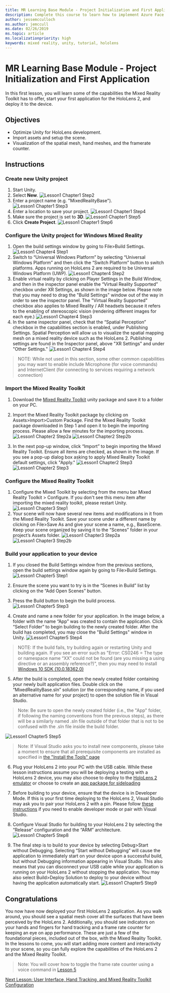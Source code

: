 ```yaml
---
title: MR Learning Base Module - Project Initialization and First Application
description: Complete this course to learn how to implement Azure Face Recognition within a mixed reality application.
author: jessemcculloch
ms.author: jemccull
ms.date: 02/26/2019
ms.topic: article
ms.localizationpriority: high
keywords: mixed reality, unity, tutorial, hololens
---
```


# MR Learning Base Module - Project Initialization and First Application

In this first lesson, you will learn some of the capabilities the Mixed Reality Toolkit has to offer, start your first application for the HoloLens 2, and deploy it to the device.

## Objectives

* Optimize Unity for HoloLens development.
* Import assets and setup the scene.
* Visualization of the spatial mesh, hand meshes, and the framerate counter.

## Instructions

### Create new Unity project

1. Start Unity.
2. Select **New**.
![Lesson1 Chapter1 Step2](images/Lesson1Chapter1Step2.JPG)
3. Enter a project name (e.g. "MixedRealityBase").
![Lesson1 Chapter1 Step3](images/Lesson1Chapter1Step3.JPG)
4. Enter a location to save your project.
![Lesson1 Chapter1 Step4](images/Lesson1Chapter1Step4.JPG)
5. Make sure the project is set to **3D**.
![Lesson1 Chapter1 Step5](images/Lesson1Chapter1Step5.JPG)
6. Click **Create Project**.
![Lesson1 Chapter1 Step6](images/Lesson1Chapter1Step6.JPG)

### Configure the Unity project for Windows Mixed Reality

1. Open the build settings window by going to File>Build Settings.
![Lesson1 Chapter4 Step1](images/Lesson1Chapter4Step1.JPG)
2. Switch to “Universal Windows Platform” by selecting “Universal Windows Platform” and then click the “Switch Platform” button to switch platforms. Apps running on HoloLens 2 are required to be Universal Windows Platform (UWP).
![Lesson1 Chapter4 Step2](images/Lesson1Chapter4Step2.JPG)
3. Enable virtual reality by clicking on Player Settings in the Build Window, and then in the inspector panel enable the “Virtual Reality Supported” checkbox under XR Settings, as shown in the image below. Please note that you may need to drag the "Build Settings" window out of the way in order to see the inspector panel. The "Virtual Reality Supported" checkbox also applies to Mixed Reality / AR headsets because it refers to the enabling of stereoscopic vision (rendering different images for each eye.)
![Lesson1 Chapter4 Step3](images/Lesson1Chapter4Step3.JPG)
4. In the same inspector panel, check that the “Spatial Perception” checkbox in the capabilities section is enabled, under Publishing Settings. Spatial Perception will allow us to visualize the spatial mapping mesh on a mixed reality device such as the HoloLens 2. Publishing settings are found in the Inspector panel, above "XR Settings" and under "Other Settings."
![Lesson1 Chapter4 Step4](images/Lesson1Chapter4Step4.JPG)

> NOTE: While not used in this section, some other common capabilities you may want to enable include Microphone (for voice commands) and InternetClient (for connecting to services requiring a network connection)

### Import the Mixed Reality Toolkit

1. Download the [Mixed Reality Toolkit](https://github.com/Microsoft/MixedRealityToolkit-Unity/releases/download/v2.0.0-RC1/Microsoft.MixedReality.Toolkit.Unity.Foundation-v2.0.0-RC1.unitypackage) unity package and save it to a folder on your PC.

2. Import the Mixed Reality Toolkit package by clicking on Assets>Import>Custom Package. Find the Mixed Reality Toolkit package downloaded in Step 1 and open it to begin the importing process. Please allow a few minutes for the importing process.
    ![Lesson1 Chapter2 Step2a](images/Lesson1Chapter2Step2a.JPG)
    ![Lesson1 Chapter2 Step2b](images/Lesson1Chapter2Step2b.JPG)

3. In the next pop-up window, click “Import” to begin importing the Mixed Reality Toolkit. Ensure all items are checked, as shown in the image. If you see a pop-up dialog box asking to apply Mixed Reality Toolkit default settings, click "Apply."
    ![Lesson1 Chapter2 Step3](images/Lesson1Chapter2Step3.JPG)
    ![Lesson1 Chapter2 Step3](images/Lesson1Chapter2Step3b.JPG)

### Configure the Mixed Reality Toolkit

1. Configure the Mixed Toolkit by selecting from the menu bar Mixed Reality Toolkit > Configure. If you don't see this menu item after importing the mixed reality toolkit, please restart Unity.
![Lesson1 Chapter3 Step1](images/Lesson1Chapter3Step1.JPG)
2. Your scene will now have several new items and modifications in it from the Mixed Reality Toolkit. Save your scene under a different name by clicking on File>Save As and give your scene a name, e.g., BaseScene. Keep your scene organized by saving it to the “Scenes” folder in your project’s Assets folder.
![Lesson1 Chapter3 Step2a](images/Lesson1Chapter3Step2a.JPG)
![Lesson1 Chapter3 Step2b](images/Lesson1Chapter3Step2b.JPG)

### Build your application to your device

1. If you closed the Build Settings window from the previous sections, open the build settings window again by going to File>Build Settings.
    ![Lesson1 Chapter5 Step1](images/Lesson1Chapter5Step1.JPG)

2. Ensure the scene you want to try is in the “Scenes in Build” list by clicking on the “Add Open Scenes” button.

3. Press the Build button to begin the build process.
    ![Lesson1 Chapter5 Step3](images/Lesson1Chapter5Step3.JPG)

4. Create and name a new folder for your application. In the image below, a folder with the name “App” was created to contain the application. Click “Select Folder” to begin building to the newly created folder. After the build has completed, you may close the "Build Settings" window in Unity. 
    ![Lesson1 Chapter5 Step4](images/Lesson1Chapter5Step4.JPG)

  > NOTE: If the build fails, try building again or restarting Unity and building again. If you see an error such as "Error: CS0246 = The type or namespace name “XX” could not be found (are you missing a using directive or an assembly reference?)", then you may need to install [Windows 10 SDK (10.0.18362.0)](<https://developer.microsoft.com/en-us/windows/downloads/windows-10-sdk>)
  >

5. After the build is completed, open the newly created folder containing your newly built application files. Double click on the “MixedRealityBase.sln” solution (or the corresponding name, if you used an alternative name for your project) to open the solution file in Visual Studio.

  > Note: Be sure to open the newly created folder (i.e., the "App" folder, if following the naming conventions from the previous steps), as there will be a similarly named .sln file outside of that folder that is not to be confused with the .sln file inside the build folder. 

![Lesson1 Chapter5 Step5](images/Lesson1Chapter5Step5.JPG)

  > Note: If Visual Studio asks you to install new components, please take a moment to ensure that all prerequisite components are installed as specified in [the "Install the Tools" page](install-the-tools.md)

6. Plug your HoloLens 2 into your PC with the USB cable. While these lesson instructions assume you will be deploying a testing with a HoloLens 2 device, you may also choose to deploy to the [HoloLens 2 emulator](using-the-hololens-emulator.md) or choose to create an [app package for sideloading](<https://docs.microsoft.com/en-us/windows/uwp/packaging/packaging-uwp-apps>)

7. Before building to your device, ensure that the device is in Developer Mode. If this is your first time deploying to the HoloLens 2, Visual Studio may ask you to pair your HoloLens 2 with a pin. Please follow [these instructions](https://docs.microsoft.com/en-us/windows/mixed-reality/using-visual-studio) if you need to enable developer mode or pair with Visual Studio.

8. Configure Visual Studio for building to your HoloLens 2 by selecting the “Release” configuration and the “ARM” architecture.
    ![Lesson1 Chapter5 Step8](images/Lesson1Chapter5Step8.JPG)

9. The final step is to build to your device by selecting Debug>Start without Debugging. Selecting “Start without Debugging” will cause the application to immediately start on your device upon a successful build, but without Debugging information appearing in Visual Studio. This also means that you can disconnect your USB cable while your application is running on your HoloLens 2 without stopping the application. You may also select Build>Deploy Solution to deploy to your device without having the application automatically start.
    ![Lesson1 Chapter5 Step9](images/Lesson1Chapter5Step9.JPG)

## Congratulations

You now have now deployed your first HoloLens 2 application. As you walk around, you should see a spatial mesh cover all the surfaces that have been perceived by the HoloLens 2. Additionally, you should see indicators on your hands and fingers for hand tracking and a frame rate counter for keeping an eye on app performance. These are just a few of the foundational pieces, included out of the box, with the Mixed Reality Toolkit. In the lessons to come, you will start adding more content and interactivity to your scene, so you can fully explore the capabilities of the HoloLens 2 and the Mixed Reality Toolkit.

>Note: You will cover how to toggle the frame rate counter using a voice command in [Lesson 5](mrlearning-base-ch5.md)

[Next Lesson: User Interface, Hand Tracking, and Mixed Reality Toolkit Configuration](mrlearning-base-ch2.md)
